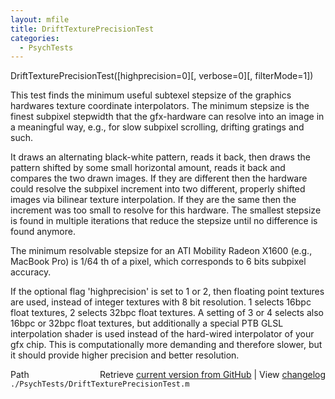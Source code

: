 ```yaml
---
layout: mfile
title: DriftTexturePrecisionTest
categories:
  - PsychTests
---
```


DriftTexturePrecisionTest\(\[highprecision=0\]\[, verbose=0\]\[, filterMode=1\]\)

This test finds the minimum useful subtexel stepsize of the graphics hardwares
texture coordinate interpolators. The minimum stepsize is the finest
subpixel stepwidth that the gfx\-hardware can resolve into an image in a
meaningful way, e.g., for slow subpixel scrolling, drifting gratings and
such.

It draws an alternating black\-white pattern, reads it back, then draws
the pattern shifted by some small horizontal amount, reads it back and
compares the two drawn images. If they are different then the hardware
could resolve the subpixel increment into two different, properly shifted
images via bilinear texture interpolation. If they are the same then the
increment was too small to resolve for this hardware. The smallest
stepsize is found in multiple iterations that reduce the stepsize until
no difference is found anymore.

The minimum resolvable stepsize for an ATI Mobility Radeon X1600 \(e.g.,
MacBook Pro\) is 1/64 th of a pixel, which corresponds to 6 bits subpixel
accuracy.

If the optional flag 'highprecision' is set to 1 or 2, then floating
point textures are used, instead of integer textures with 8 bit
resolution. 1 selects 16bpc float textures, 2 selects 32bpc float
textures. A setting of 3 or 4 selects also 16bpc or 32bpc float textures,
but additionally a special PTB GLSL interpolation shader is used instead
of the hard\-wired interpolator of your gfx chip. This is computationally
more demanding and therefore slower, but it should provide higher
precision and better resolution.


<div class="code_header" style="text-align:right;">
  <span style="float:left;">Path&nbsp;&nbsp;</span> <span class="counter">Retrieve <a href=
  "https://raw.github.com/Psychtoolbox-3/Psychtoolbox-3/beta/./PsychTests/DriftTexturePrecisionTest.m">current version from GitHub</a> | View <a href=
  "https://github.com/Psychtoolbox-3/Psychtoolbox-3/commits/beta/./PsychTests/DriftTexturePrecisionTest.m">changelog</a></span>
</div>
<div class="code">
  <code>./PsychTests/DriftTexturePrecisionTest.m</code>
</div>
